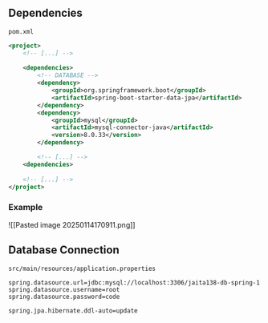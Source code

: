 ## Dependencies
`pom.xml`
```xml
<project>
	<!-- [...] -->
	
	<dependencies>
		<!-- DATABASE -->
		<dependency>
		    <groupId>org.springframework.boot</groupId>
	        <artifactId>spring-boot-starter-data-jpa</artifactId>
	    </dependency>
	   	<dependency>
		    <groupId>mysql</groupId>
		    <artifactId>mysql-connector-java</artifactId>
		    <version>8.0.33</version>
		</dependency>

		<!-- [...] -->
	<dependencies>
	
	<!-- [...] -->
</project>
```

### Example
![[Pasted image 20250114170911.png]]

## Database Connection
`src/main/resources/application.properties`
```properties
spring.datasource.url=jdbc:mysql://localhost:3306/jaita138-db-spring-1
spring.datasource.username=root
spring.datasource.password=code

spring.jpa.hibernate.ddl-auto=update
```
